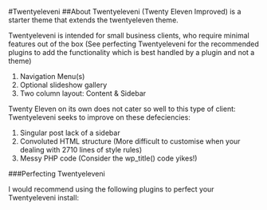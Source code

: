 #Twentyeleveni
##About
Twentyeleveni (Twenty Eleven Improved) is a starter theme that extends the twentyeleven theme. 

Twentyeleveni is intended for small business clients, who require minimal features out of the box (See perfecting Twentyeleveni for the recommended plugins to add the functionality which is best handled by a plugin and not a theme)

1. Navigation Menu(s)
1. Optional slideshow gallery
1. Two column layout: Content & Sidebar

Twenty Eleven on its own does not cater so well to this type of client: Twentyeleveni seeks to improve on these defeciencies:

1. Singular post lack of a sidebar
2. Convoluted HTML structure (More difficult to customise when your dealing with 2710 lines of style rules)
3. Messy PHP code (Consider the wp_title() code yikes!)


###Perfecting Twentyeleveni

I would recommend using the following plugins to perfect your Twentyeleveni install: